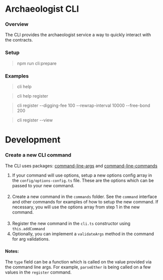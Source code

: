 # Archaeologist CLI

### Overview
The CLI provides the archaeologist service a way to quickly interact with the contracts.

### Setup
> npm run cli:prepare

### Examples
> cli help

> cli help register

> cli register --digging-fee 100 --rewrap-interval 10000 --free-bond 200

> cli register --view

# Development

### Create a new CLI command
The CLI uses packages: [command-line-args](https://github.com/75lb/command-line-args) and [command-line-commands](https://github.com/75lb/command-line-commands)

1. If your command will use options, setup a new options config array in the `config/options-config.ts` file. These are the options which can be passed to your new command.
####
2. Create a new command in the `commands` folder. See the `command` interface and other commands for examples of how to setup the new command. If necessary, you will use the options array from step 1 in the new command.
####
3. Register the new command in the `cli.ts` constructor using `this.addCommand`
4. Optionally, you can implement a `validateArgs` method in the command for arg validations.

###
#### Notes:
The `type` field can be a function which is called on the value provided via the command line args. For example, `parseEther` is being called on a few values in the `register` command.